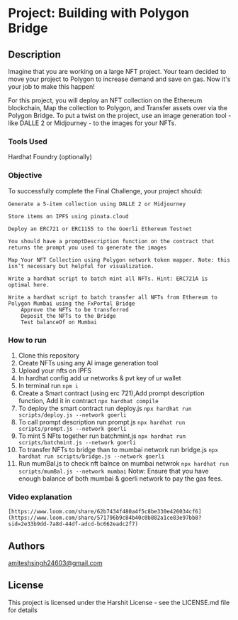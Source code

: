 
# Project: Building with Polygon Bridge

## Description

Imagine that you are working on a large NFT project. Your team decided to move your project to Polygon to increase demand and save on gas. Now it's your job to make this happen!

For this project, you will deploy an NFT collection on the Ethereum blockchain, Map the collection to Polygon, and Transfer assets over via the Polygon Bridge. To put a twist on the project, use an image generation tool - like DALLE 2 or Midjourney - to the images for your NFTs.


### Tools Used
Hardhat
Foundry (optionally)


### Objective
  
  To successfully complete the Final Challenge, your project should:

    Generate a 5-item collection using DALLE 2 or Midjourney
    
    Store items on IPFS using pinata.cloud
    
    Deploy an ERC721 or ERC1155 to the Goerli Ethereum Testnet
    
    You should have a promptDescription function on the contract that returns the prompt you used to generate the images
    
    Map Your NFT Collection using Polygon network token mapper. Note: this isn’t necessary but helpful for visualization.
    
    Write a hardhat script to batch mint all NFTs. Hint: ERC721A is optimal here.
    
    Write a hardhat script to batch transfer all NFTs from Ethereum to Polygon Mumbai using the FxPortal Bridge
        Approve the NFTs to be transferred
        Deposit the NFTs to the Bridge
        Test balanceOf on Mumbai

        
### How to run
1. Clone this repository
2. Create NFTs using any AI image generation tool
3. Upload your nfts on IPFS
4. In hardhat config add ur networks & pvt key of ur wallet
5. In terminal run
  ```npm i```
6. Create a Smart contract (using erc 721),Add prompt description function, Add it in contract
  ```npx hardhat compile```
7. To deploy the smart contract run deploy.js
  ```npx hardhat run scripts/deploy.js --network goerli```
8. To call prompt description run prompt.js
  ```npx hardhat run scripts/prompt.js --network goerli```
9. To mint 5 NFts together run batchmint.js
  ```npx hardhat run scripts/batchmint.js --network goerli```
10. To transfer NFTs to bridge than to mumbai network run bridge.js
  ```npx hardhat run scripts/bridge.js --network goerli```
11. Run mumBal.js to check nft balnce on mumbai netwrok
  ```npx hardhat run scripts/mumBal.js --network mumbai```
Notw: Ensure that you have enough balance of both mumbai & goerli network to pay the gas fees.          
### Video explanation
  ```[https://www.loom.com/share/62b7434f480a4f5c8be330e426034cf6](https://www.loom.com/share/571796b9c84b40c0b882a1ce83e97bb8?sid=2e33b9dd-7a8d-44df-adcd-bc662eadc2f7)```
## Authors

amiteshsingh24603@gmail.com


## License

This project is licensed under the Harshit License - see the LICENSE.md file for details






